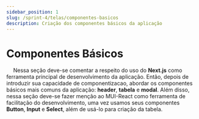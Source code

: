 ```yaml
---
sidebar_position: 1
slug: /sprint-4/telas/componentes-basicos
description: Criação dos componentes básicos da aplicação
---
```


# Componentes Básicos

&emsp; Nessa seção deve-se comentar a respeito do uso do **Next.js** como ferramenta principal de desenvolvimento da aplicação. Então, depois de introduzir sua capacidade de componentizacao, abordar os componentes básicos mais comuns da aplicação: **header**, **tabela** e **modal**. Além disso, nessa seção deve-se fazer menção ao MUI-React como ferramenta de facilitação do desenvolvimento, uma vez usamos seus componentes **Button**, **Input** e **Select**, além de usá-lo para criação da tabela.